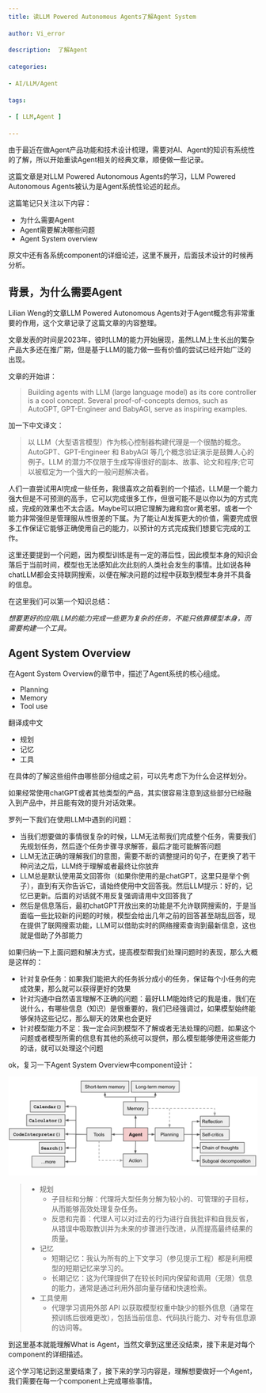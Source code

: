 ```yaml
---
title: 读LLM Powered Autonomous Agents了解Agent System

author: Vi_error

description:  了解Agent

categories:

- AI/LLM/Agent

tags:

- [ LLM,Agent ]

---
```



由于最近在做Agent产品功能和技术设计梳理，需要对AI、Agent的知识有系统性的了解，所以开始重读Agent相关的经典文章，顺便做一些记录。

这篇文章是对LLM Powered Autonomous Agents的学习，LLM Powered Autonomous Agents被认为是Agent系统性论述的起点。

这篇笔记只关注以下内容：

- 为什么需要Agent
- Agent需要解决哪些问题
- Agent System overview

原文中还有各系统component的详细论述，这里不展开，后面技术设计的时候再分析。

## 背景，为什么需要Agent

Lilian Weng的文章LLM Powered Autonomous Agents对于Agent概念有非常重要的作用，这个文章记录了这篇文章的内容整理。

文章发表的时间是2023年，彼时LLM的能力开始展现，虽然LLM上生长出的繁杂产品大多还在推广期，但是基于LLM的能力做一些有价值的尝试已经开始广泛的出现。

文章的开始讲：

> Building agents with LLM (large language model) as its core controller is a cool concept. Several proof-of-concepts demos, such as AutoGPT, GPT-Engineer and BabyAGI, serve as inspiring examples.

加一下中文译文：

> 以 LLM（大型语言模型）作为核心控制器构建代理是一个很酷的概念。AutoGPT、GPT-Engineer 和 BabyAGI 等几个概念验证演示是鼓舞人心的例子。LLM 的潜力不仅限于生成写得很好的副本、故事、论文和程序;它可以被框定为一个强大的一般问题解决者。

人们一直尝试用AI完成一些任务，我很喜欢之前看到的一个描述，LLM是一个能力强大但是不可预测的高手，它可以完成很多工作，但很可能不是以你以为的方式完成，完成的效果也不太合适。Maybe可以把它理解为雍和宫or黄老邪，或者一个能力非常强但是管理服从性很差的下属。为了能让AI发挥更大的价值，需要完成很多工作保证它能够正确使用自己的能力，以预计的方式完成我们想要它完成的工作。

这里还要提到一个问题，因为模型训练是有一定的滞后性，因此模型本身的知识会落后于当前时间，模型也无法感知此次此刻的人类社会发生的事情。比如说各种chatLLM都会支持联网搜索，以便在解决问题的过程中获取到模型本身并不具备的信息。

在这里我们可以第一个知识总结：

*想要更好的应用LLM的能力完成一些更为复杂的任务，不能只依靠模型本身，而需要构建一个工具。*

## Agent System Overview

在Agent System Overview的章节中，描述了Agent系统的核心组成。

- Planning
- Memory
- Tool use

翻译成中文

- 规划
- 记忆
- 工具

在具体的了解这些组件由哪些部分组成之前，可以先考虑下为什么会这样划分。

如果经常使用chatGPT或者其他类型的产品，其实很容易注意到这些部分已经融入到产品中，并且能有效的提升对话效果。

罗列一下我们在使用LLM中遇到的问题：

- 当我们想要做的事情很复杂的时候，LLM无法帮我们完成整个任务，需要我们先规划任务，然后逐个任务步骤寻求解答，最后才能可能解答问题
- LLM无法正确的理解我们的意图，需要不断的调整提问的句子，在更换了若干种问法之后，LLM终于理解或者最终让你放弃
- LLM总是默认使用英文回答你（如果你使用的是chatGPT，这里只是举个例子），直到有天你告诉它，请始终使用中文回答我。然后LLM提示：好的，记忆已更新。后面的对话就不用反复强调请用中文回答我了
- 然后是信息落后，最初chatGPT开放出来的功能是不允许联网搜索的，于是当面临一些比较新的问题的时候，模型会给出几年之前的回答甚至胡乱回答，现在提供了联网搜索功能，LLM可以借助实时的网络搜索查询到最新信息，这也就是借助了外部能力

如果归纳一下上面问题和解决方式，提高模型帮我们处理问题时的表现，那么大概是这样的：

- 针对复杂任务：如果我们能把大的任务拆分成小的任务，保证每个小任务的完成效果，那么就可以获得更好的效果
- 针对沟通中自然语言理解不正确的问题：最好LLM能始终记的我是谁，我们在说什么，有哪些信息（知识）是很重要的，我们已经强调过，如果模型始终能够保持这些记忆，那么聊天的效果也会更好
- 针对模型能力不足：我一定会问到模型不了解或者无法处理的问题，如果这个问题或者模型所需的信息有其他的系统可以提供，那么模型能够使用这些能力的话，就可以处理这个问题

ok，复习一下Agent System Overview中component设计：

![Overview of a LLM-powered autonomous agent system](../posts_image/Overview%20of%20a%20LLM-powered%20autonomous%20agent%20system.png)

> - 规划
>   - 子目标和分解：代理将大型任务分解为较小的、可管理的子目标，从而能够高效处理复杂任务。
>   - 反思和完善：代理人可以对过去的行为进行自我批评和自我反省，从错误中吸取教训并为未来的步骤进行改进，从而提高最终结果的质量。
> - 记忆
>   - 短期记忆：我认为所有的上下文学习（参见提示工程）都是利用模型的短期记忆来学习的。
>   - 长期记忆：这为代理提供了在较长时间内保留和调用（无限）信息的能力，通常是通过利用外部向量存储和快速检索。
> - 工具使用
>   - 代理学习调用外部 API 以获取模型权重中缺少的额外信息（通常在预训练后很难更改），包括当前信息、代码执行能力、对专有信息源的访问等。

到这里基本就能理解What is Agent，当然文章到这里还没结束，接下来是对每个component的详细描述。

这个学习笔记到这里要结束了，接下来的学习内容是，理解想要做好一个Agent，我们需要在每一个component上完成哪些事情。
